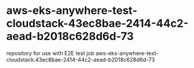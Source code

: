 # aws-eks-anywhere-test-cloudstack-43ec8bae-2414-44c2-aead-b2018c628d6d-73
repository for use with E2E test job aws-eks-anywhere-test-cloudstack:43ec8bae-2414-44c2-aead-b2018c628d6d-73
